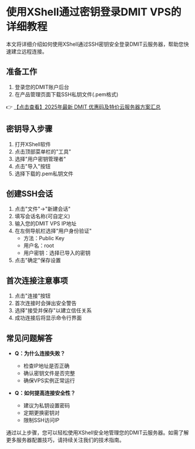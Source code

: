 # 使用XShell通过密钥登录DMIT VPS的详细教程

本文将详细介绍如何使用XShell通过SSH密钥安全登录DMIT云服务器，帮助您快速建立远程连接。

## 准备工作

1. 登录您的DMIT账户后台
2. 在产品管理页面下载SSH私钥文件(.pem格式)

👉 [【点击查看】2025年最新 DMIT 优惠码及特价云服务器方案汇总](https://bit.ly/dmit_coupon)

## 密钥导入步骤

1. 打开XShell软件
2. 点击顶部菜单栏的"工具"
3. 选择"用户密钥管理者"
4. 点击"导入"按钮
5. 选择下载的.pem私钥文件

## 创建SSH会话

1. 点击"文件"→"新建会话"
2. 填写会话名称(可自定义)
3. 输入您的DMIT VPS IP地址
4. 在左侧导航栏选择"用户身份验证"
   - 方法：Public Key
   - 用户名：root
   - 用户密钥：选择已导入的密钥
5. 点击"确定"保存设置

## 首次连接注意事项

1. 点击"连接"按钮
2. 首次连接时会弹出安全警告
3. 选择"接受并保存"以建立信任关系
4. 成功连接后将显示命令行界面

## 常见问题解答

- **Q：为什么连接失败？**
  - 检查IP地址是否正确
  - 确认密钥文件是否完整
  - 确保VPS实例正常运行

- **Q：如何提高连接安全性？**
  - 建议为私钥设置密码
  - 定期更换密钥对
  - 限制SSH访问IP

通过以上步骤，您可以轻松使用XShell安全地管理您的DMIT云服务器。如需了解更多服务器配置技巧，请持续关注我们的技术指南。